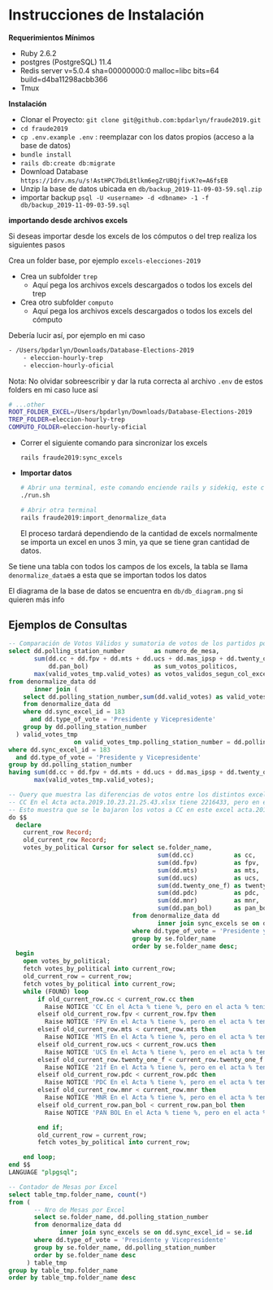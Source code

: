 # Instrucciones de Instalación

**Requerimientos Mínimos**

- Ruby 2.6.2
- postgres (PostgreSQL) 11.4
- Redis server v=5.0.4 sha=00000000:0 malloc=libc bits=64 build=d4ba11298acbb366
- Tmux



**Instalación**

- Clonar el Proyecto: `git clone git@github.com:bpdarlyn/fraude2019.git`
- `cd fraude2019`
- `cp .env.example .env` : reemplazar con los datos propios (acceso a la base de datos)
- `bundle install`
- `rails db:create db:migrate`
- Download Database `https://1drv.ms/u/s!AstHPC7bdL8tlkm6egZrUBQjfivK?e=A6fsEB`
- Unzip la base de datos ubicada en `db/backup_2019-11-09-03-59.sql.zip`
- importar backup `psql -U <username> -d <dbname> -1 -f db/backup_2019-11-09-03-59.sql`





**importando desde archivos excels**

Si deseas importar desde los excels de los cómputos o del trep realiza los siguientes pasos

Crea un folder base, por ejemplo `excels-elecciones-2019`

- Crea un subfolder `trep`
  - Aquí pega los archivos excels descargados o todos los excels del trep
- Crea otro subfolder `computo`
  - Aquí pega los archivos excels descargados o todos los excels del cómputo



Debería lucir así, por ejemplo en mi caso 

```bash
- /Users/bpdarlyn/Downloads/Database-Elections-2019
	- eleccion-hourly-trep
	- eleccion-hourly-oficial
```



Nota: No olvidar sobreescribir y dar la ruta correcta al archivo `.env` de estos folders en mi caso luce así

```bash
# ...other
ROOT_FOLDER_EXCEL=/Users/bpdarlyn/Downloads/Database-Elections-2019
TREP_FOLDER=eleccion-hourly-trep
COMPUTO_FOLDER=eleccion-hourly-oficial
```





- Correr el siguiente comando para sincronizar los excels

  `rails fraude2019:sync_excels`

- **Importar datos**

  ```bash
  # Abrir una terminal, este comando enciende rails y sidekiq, este comando en el root_directory del proyecto
  ./run.sh
  ```

  ```bash
  # Abrir otra terminal
  rails fraude2019:import_denormalize_data
  ```

  El proceso tardará dependiendo de la cantidad de excels normalmente se importa un excel en unos 3 min, ya que se tiene gran cantidad de datos.





Se tiene una tabla con todos los campos de los excels, la tabla se llama `denormalize_data`es a esta que se importan todos los datos



El diagrama de la base de datos se encuentra en `db/db_diagram.png` si quieren más info





## Ejemplos de Consultas

```sql
-- Comparación de Votos Válidos y sumatoria de votos de los partidos políticos
select dd.polling_station_number        as numero_de_mesa,
       sum(dd.cc + dd.fpv + dd.mts + dd.ucs + dd.mas_ipsp + dd.twenty_one_f + dd.pdc + dd.mnr +
           dd.pan_bol)                  as sum_votos_politicos,
       max(valid_votes_tmp.valid_votes) as votos_validos_segun_col_excel
from denormalize_data dd
       inner join (
    select dd.polling_station_number,sum(dd.valid_votes) as valid_votes
    from denormalize_data dd
    where dd.sync_excel_id = 183
      and dd.type_of_vote = 'Presidente y Vicepresidente'
    group by dd.polling_station_number
  ) valid_votes_tmp
                  on valid_votes_tmp.polling_station_number = dd.polling_station_number
where dd.sync_excel_id = 183
  and dd.type_of_vote = 'Presidente y Vicepresidente'
group by dd.polling_station_number
having sum(dd.cc + dd.fpv + dd.mts + dd.ucs + dd.mas_ipsp + dd.twenty_one_f + dd.pdc + dd.mnr + dd.pan_bol) !=
       max(valid_votes_tmp.valid_votes);
```



```sql
-- Query que muestra las diferencias de votos entre los distintos excel, por ejemplo
-- CC En el Acta acta.2019.10.23.21.25.43.xlsx tiene 2216433, pero en el acta acta.2019.10.23.20.22.43.xlsx tenía 2216537
-- Esto muestra que se le bajaron los votos a CC en este excel acta.2019.10.23.21.25.43, respecto a su anterior
do $$
  declare
    current_row Record;
    old_current_row Record;
    votes_by_political Cursor for select se.folder_name,
                                         sum(dd.cc)           as cc,
                                         sum(dd.fpv)          as fpv,
                                         sum(dd.mts)          as mts,
                                         sum(dd.ucs)          as ucs,
                                         sum(dd.twenty_one_f) as twenty_one_f,
                                         sum(dd.pdc)          as pdc,
                                         sum(dd.mnr)          as mnr,
                                         sum(dd.pan_bol)      as pan_bol
                                  from denormalize_data dd
                                         inner join sync_excels se on dd.sync_excel_id = se.id
                                  where dd.type_of_vote = 'Presidente y Vicepresidente'
                                  group by se.folder_name
                                  order by se.folder_name desc;
  begin
    open votes_by_political;
    fetch votes_by_political into current_row;
    old_current_row = current_row;
    fetch votes_by_political into current_row;
    while (FOUND) loop
        if old_current_row.cc < current_row.cc then
          Raise NOTICE 'CC En el Acta % tiene %, pero en el acta % tenía %', old_current_row.folder_name,old_current_row.cc,current_row.folder_name,current_row.cc;
        elseif old_current_row.fpv < current_row.fpv then
          Raise NOTICE 'FPV En el Acta % tiene %, pero en el acta % tenía %', old_current_row.folder_name,old_current_row.fpv,current_row.folder_name,current_row.fpv;
        elseif old_current_row.mts < current_row.mts then
          Raise NOTICE 'MTS En el Acta % tiene %, pero en el acta % tenía %', old_current_row.folder_name,old_current_row.mts,current_row.folder_name,current_row.mts;
        elseif old_current_row.ucs < current_row.ucs then
          Raise NOTICE 'UCS En el Acta % tiene %, pero en el acta % tenía %', old_current_row.folder_name,old_current_row.ucs,current_row.folder_name,current_row.ucs;
        elseif old_current_row.twenty_one_f < current_row.twenty_one_f then
          Raise NOTICE '21f En el Acta % tiene %, pero en el acta % tenía %', old_current_row.folder_name,old_current_row.twenty_one_f,current_row.folder_name,current_row.twenty_one_f;
        elseif old_current_row.pdc < current_row.pdc then
          Raise NOTICE 'PDC En el Acta % tiene %, pero en el acta % tenía %', old_current_row.folder_name,old_current_row.pdc,current_row.folder_name,current_row.pdc;
        elseif old_current_row.mnr < current_row.mnr then
          Raise NOTICE 'MNR En el Acta % tiene %, pero en el acta % tenía %', old_current_row.folder_name,old_current_row.mnr,current_row.folder_name,current_row.mnr;
        elseif old_current_row.pan_bol < current_row.pan_bol then
          Raise NOTICE 'PAN BOL En el Acta % tiene %, pero en el acta % tenía %', old_current_row.folder_name,old_current_row.pan_bol,current_row.folder_name,current_row.pan_bol;

        end if;
        old_current_row = current_row;
        fetch votes_by_political into current_row;

    end loop;
end $$
LANGUAGE "plpgsql";
```



```sql
-- Contador de Mesas por Excel
select table_tmp.folder_name, count(*)
from (
       -- Nro de Mesas por Excel
       select se.folder_name, dd.polling_station_number
       from denormalize_data dd
              inner join sync_excels se on dd.sync_excel_id = se.id
       where dd.type_of_vote = 'Presidente y Vicepresidente'
       group by se.folder_name, dd.polling_station_number
       order by se.folder_name desc
     ) table_tmp
group by table_tmp.folder_name
order by table_tmp.folder_name desc
```


